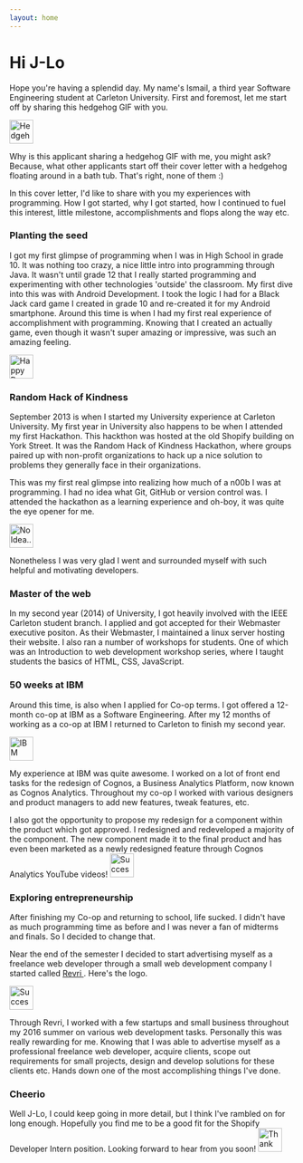 ```yaml
---
layout: home
---
```

# Hi J-Lo

Hope you're having a splendid day. My name's Ismail, a third year Software Engineering student at Carleton University. First and foremost, let me start off by sharing this hedgehog GIF with you.


<img src="https://media.giphy.com/media/3xz2BCohVTd7h2Kvfi/giphy.gif" alt="Hedgehog" height="42" width="42">


Why is this applicant sharing a hedgehog GIF with me, you might ask? Because, what other applicants start off their cover letter with a hedgehog floating around in a bath tub. That's right, none of them :)


In this cover letter, I'd like to share with you my experiences with programming. How I got started, why I got started, how I continued to fuel this interest, little milestone, accomplishments and flops along the way etc.

### Planting the seed
I got my first glimpse of programming when I was in High School in grade 10. It was nothing too crazy, a nice little intro into programming through Java. It wasn't until grade 12 that I really started programming and experimenting with other technologies 'outside' the classroom. My first dive into this was with Android Development. I took the logic I had for a Black Jack card game I created in grade 10 and re-created it for my Android smartphone. Around this time is when I had my first real experience of accomplishment with programming. Knowing that I created an actually game, even though it wasn't super amazing or impressive, was such an amazing feeling.

<img src="http://i.giphy.com/26uf2UQnd5JSci9DW.giff" alt="Happy Dance" height="42" width="42">

### Random Hack of Kindness
September 2013 is when I started my University experience at Carleton University. My first year in University also happens to be when I attended my first Hackathon. This hackthon was hosted at the old Shopify building on York Street. It was the Random Hack of Kindness Hackathon, where groups paired up with non-profit organizations to hack up a nice solution to problems they generally face in their organizations.

This was my first real glimpse into realizing how much of a n00b I was at programming. I had no idea what Git, GitHub or version control was. I attended the hackathon as a learning experience and oh-boy, it was quite the eye opener for me.

<img src="http://i.giphy.com/rAm0u2k17rM3e.gif" alt="No Idea..." height="42" width="42">

Nonetheless I was very glad I went and surrounded myself with such helpful and motivating developers.

### Master of the web 
In my second year (2014) of University, I got heavily involved with the IEEE Carleton student branch. I applied and got accepted for their Webmaster executive positon. As their Webmaster, I maintained a linux server hosting their website. I also ran a number of workshops for students. One of which was an Introduction to web development workshop series, where I taught students the basics of HTML, CSS, JavaScript.

### 50 weeks at IBM
Around this time, is also when I applied for Co-op terms. I got offered a 12-month co-op at IBM as a Software Engineering. After my 12 months of working as a co-op at IBM I returned to Carleton to finish my second year.

<img src="http://i.giphy.com/ZwLTpUeYVJ0fS.gif" alt="IBM" height="42" width="42">

My experience at IBM was quite awesome. I worked on a lot of front end tasks for the redesign of Cognos, a Business Analytics Platform, now known as Cognos Analytics. Throughout my co-op I worked with various designers and product managers to add new features, tweak features, etc.

I also got the opportunity to propose my redesign for a component within the product which got approved. I redesigned and redeveloped a majority of the component. The new component made it to the final product and has even been marketed as a newly redesigned feature through Cognos Analytics YouTube videos!
<img src="http://i.giphy.com/102h4wsmCG2s12.gif" alt="Success" height="42" width="42">

### Exploring entrepreneurship
After finishing my Co-op and returning to school, life sucked. I didn't have as much programming time as before and I was never a fan of midterms and finals. So I decided to change that.

Near the end of the semester I decided to start advertising myself as a freelance web developer through a small web development company I started called <a href="http://www.revri.ca"> Revri </a>. Here's the logo.

<a href="http://www.revri.ca"> <img src="https://pbs.twimg.com/profile_images/717147250732961794/nHuUGgct.jpg" alt="Success" height="42" width="42"> </a>

Through Revri, I worked with a few startups and small business throughout my 2016 summer on various web development tasks. Personally this was really rewarding for me. Knowing that I was able to advertise myself as a professional freelance web developer, acquire clients, scope out requirements for small projects, design and develop solutions for these clients etc. Hands down one of the most accomplishing things I've done.

### Cheerio 
Well J-Lo, I could keep going in more detail, but I think I've rambled on for long enough. Hopefully you find me to be a good fit for the Shopify Developer Intern position. Looking forward to hear from you soon!
<img src="http://i.giphy.com/KDywx24YXcY9i.gif" alt="Thank you" height="42" width="42">
